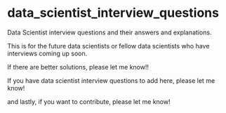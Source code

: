 # data_scientist_interview_questions
Data Scientist interview questions and their answers and explanations.

This is for the future data scientists or fellow data scientists who have interviews coming up soon.

If there are better solutions, please let me know!!

If you have data scientist interview questions to add here, please let me know!

and lastly, if you want to contribute, please let me know!
